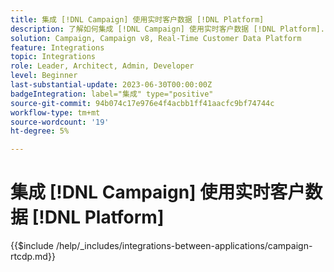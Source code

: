 ```yaml
---
title: 集成 [!DNL Campaign] 使用实时客户数据 [!DNL Platform]
description: 了解如何集成 [!DNL Campaign] 使用实时客户数据 [!DNL Platform].
solution: Campaign, Campaign v8, Real-Time Customer Data Platform
feature: Integrations
topic: Integrations
role: Leader, Architect, Admin, Developer
level: Beginner
last-substantial-update: 2023-06-30T00:00:00Z
badgeIntegration: label="集成" type="positive"
source-git-commit: 94b074c17e976e4f4acbb1ff41aacfc9bf74744c
workflow-type: tm+mt
source-wordcount: '19'
ht-degree: 5%

---
```



# 集成 [!DNL Campaign] 使用实时客户数据 [!DNL Platform]

{{$include /help/_includes/integrations-between-applications/campaign-rtcdp.md}}

